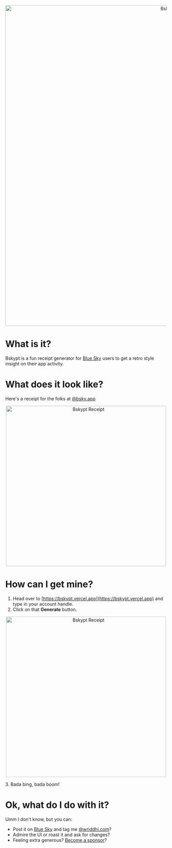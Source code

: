 <p align="center">
  <picture >
    <source srcset="https://github.com/user-attachments/assets/29228cbc-8ffb-42eb-b444-074576510f68">
    <img src="https://github.com/user-attachments/assets/29228cbc-8ffb-42eb-b444-074576510f68" width="1000" alt="Bskypt">
  </picture>
</p>

# What is it?
Bskypt is a fun receipt generator for [Blue Sky](https://bsky.app/) users to get a retro style insight on their app activity.

# What does it look like?
Here's a receipt for the folks at [@bsky.app](https://bsky.app/profile/bsky.app)
<p align="center">
  <picture >
    <source srcset="https://github.com/user-attachments/assets/2057898d-9bdd-421f-9993-4a4dcdd0a4d6">
    <img src="https://github.com/user-attachments/assets/2057898d-9bdd-421f-9993-4a4dcdd0a4d6" width="500" alt="Bskypt Receipt">
  </picture>
</p>

# How can I get mine?
1. Head over to [https://bskypt.vercel.app](https://bskypt.vercel.app) and type in your account handle.
2. Click on that **Generate** button.
<p align="center">
  <picture >
    <source srcset="https://github.com/user-attachments/assets/8958b7d6-ab8b-4d74-b839-db00b1e19919">
    <img src="https://github.com/user-attachments/assets/8958b7d6-ab8b-4d74-b839-db00b1e19919" width="500" alt="Bskypt Receipt">
  </picture>
</p>
3. Bada bing, bada boom!

# Ok, what do I do with it?
Umm I don't know, but you can:
- Post it on [Blue Sky](https://bsky.app/) and tag me [@wriddhi.com](https://bsky.app/profile/wriddhi.com)?
- Admire the UI or roast it and ask for changes?
- Feeling extra generous? [Become a sponsor](https://github.com/sponsors/wriddhi)?
